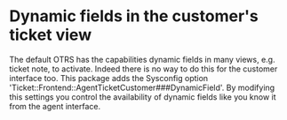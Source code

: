 # Dynamic fields in the customer's ticket view

The default OTRS has the capabilities dynamic fields in many views, e.g. ticket note, to activate. Indeed there is no way to do this for the customer interface too. This package adds the Sysconfig option 'Ticket::Frontend::AgentTicketCustomer###DynamicField'. By modifying this settings you control the availability of dynamic fields like you know it from the agent interface.
